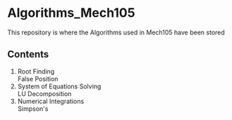 # Algorithms_Mech105
This repository is where the Algorithms used in Mech105 have been stored

## Contents
1. Root Finding  
   False Position
2. System of Equations Solving  
   LU Decomposition
3. Numerical Integrations  
   Simpson's
